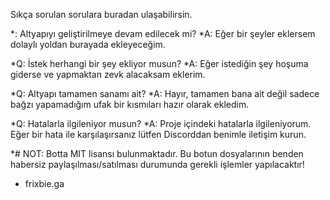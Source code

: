 Sıkça sorulan sorulara buradan ulaşabilirsin.

*: Altyapıyı geliştirilmeye devam edilecek mi?
*A: Eğer bir şeyler eklersem dolaylı yoldan burayada ekleyeceğim.

*Q: İstek herhangi bir şey ekliyor musun?
*A: Eğer istediğin şey hoşuma giderse ve yapmaktan zevk alacaksam eklerim.

*Q: Altyapı tamamen sanamı ait?
*A: Hayır, tamamen bana ait değil sadece bağzı yapamadığım ufak bir kısmıları hazır olarak ekledim.

*Q: Hatalarla ilgileniyor musun?
*A: Proje içindeki hatalarla ilgileniyorum. Eğer bir hata ile karşılaşırsanız lütfen Discorddan benimle iletişim kurun.

*# NOT: Botta MIT lisansı bulunmaktadır. Bu botun dosyalarının benden habersiz paylaşılması/satılması durumunda gerekli işlemler yapılacaktır!

- frixbie.ga
